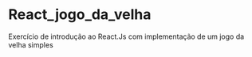 # React_jogo_da_velha
Exercício de introdução ao React.Js com implementação de um jogo da velha simples
